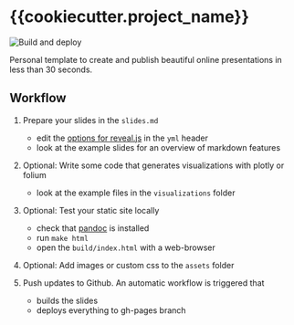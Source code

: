 # {{cookiecutter.project_name}}

![Build and deploy](https://github.com/{{cookiecutter.github_username}}/{{cookiecutter.project_slug}}/workflows/Build%20and%20deploy/badge.svg?branch=master)

Personal template to create and publish beautiful online presentations in less than 30 seconds. 

## Workflow

1. Prepare your slides in the `slides.md`
    - edit the [options for reveal.js](https://github.com/hakimel/reveal.js#configuration) in the `yml` header
    - look at the example slides for an overview of markdown features

2. Optional: Write some code that generates visualizations with plotly or folium
    - look at the example files in the `visualizations` folder
    
3. Optional: Test your static site locally
    - check that [pandoc](https://pandoc.org/installing.html) is installed
    - run `make html`
    - open the `build/index.html` with a web-browser
    
4. Optional: Add images or custom css to the `assets` folder
    
5. Push updates to Github. An automatic workflow is triggered that
    - builds the slides
    - deploys everything to gh-pages branch

